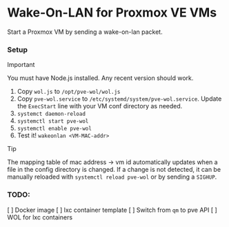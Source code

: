 # Wake-On-LAN for Proxmox VE VMs

Start a Proxmox VM by sending a wake-on-lan packet.

### Setup
> [!IMPORTANT]
> You must have Node.js installed. Any recent version should work.

1. Copy `wol.js` to `/opt/pve-wol/wol.js`
2. Copy `pve-wol.service` to `/etc/systemd/system/pve-wol.service`. Update the `ExecStart` line with your VM conf directory as needed.
3. `systemct daemon-reload`
4. `systemctl start pve-wol`
5. `systemctl enable pve-wol`
6. Test it! `wakeonlan <VM-MAC-addr>`

> [!TIP]
> The mapping table of mac address -> vm id automatically updates when a file in the config directory is changed.
> If a change is not detected, it can be manually reloaded with `systemctl reload pve-wol` or by sending a `SIGHUP`.

### TODO:
[ ] Docker image
[ ] lxc container template
[ ] Switch from `qm` to pve API
[ ] WOL for lxc containers
